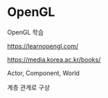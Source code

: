 # OpenGL
OpenGL 학습


https://learnopengl.com/

https://media.korea.ac.kr/books/


Actor, Component, World

계층 관계로 구상